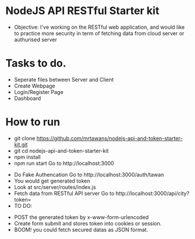 # NodeJS API RESTful Starter kit

* Objective:
I've working on the RESTful web application, and would like to practice more security in term of fetching data
from cloud server or authurised server

# Tasks to do.
- Seperate files between Server and Client 
- Create Webpage
- Login/Register Page
- Dashboard 

# How to run
- git clone https://github.com/mrtawans/nodejs-api-and-token-starter-kit.git
- git cd nodejs-api-and-token-starter-kit
- npm install
- npm run start
Go to http://localhost:3000
* Do Fake Authencation 
Go to http://localhost:3000/auth/tawan
* You would get generated token
* Look at src/server/routes/index.js
* Fetch data from RESTful API server
Go to http://localhost:3000/api/city?token=<TOKEN>
* TO DO:
- POST the generated token by x-www-form-urlencoded
- Create form submit and stores token into cookies or session. 
- BOOM! you could fetch secured datas as JSON format.